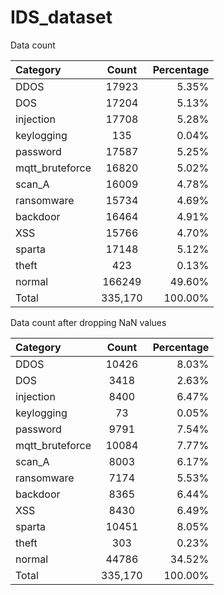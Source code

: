 # IDS_dataset

Data count

|Category	        |Count	  |Percentage|
| :-------------- |:-------:| --------:|
|DDOS	            |17923	  |5.35%|
|DOS	            |17204	  |5.13%|
|injection	      |17708	  |5.28%|
|keylogging	      |135	    |0.04%|
|password    	    |17587	  |5.25%|
|mqtt_bruteforce	|16820	  |5.02%|
|scan_A	          |16009	  |4.78%|
|ransomware	      |15734	  |4.69%|
|backdoor	        |16464	  |4.91%|
|XSS	            |15766	  |4.70%|
|sparta	          |17148	  |5.12%|
|theft	          |423	    |0.13%|
|normal	          |166249	  |49.60%|
|Total	          |335,170	|100.00%|


Data count after dropping NaN values

|Category	        |Count	  |Percentage|
| :-------------- |:-------:| --------:|
|DDOS	            |10426	  |8.03%|
|DOS	            |3418	  |2.63%|
|injection	      |8400	  |6.47%|
|keylogging	      |73	    |0.05%|
|password    	    |9791	  |7.54%|
|mqtt_bruteforce	|10084	  |7.77%|
|scan_A	          |8003	  |6.17%|
|ransomware	      |7174	  |5.53%|
|backdoor	        |8365	  |6.44%|
|XSS	            |8430	  |6.49%|
|sparta	          |10451	  |8.05%|
|theft	          |303	    |0.23%|
|normal	          |44786	  |34.52%|
|Total	          |335,170	|100.00%|
